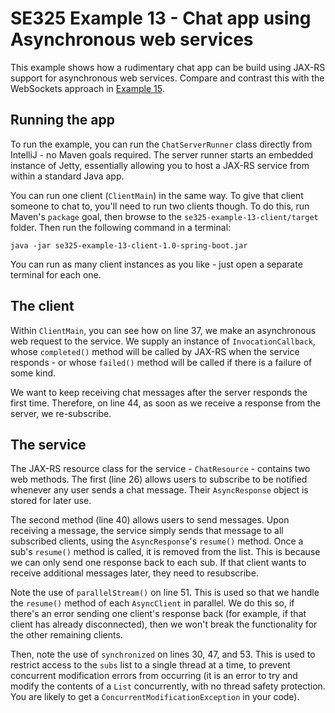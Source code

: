 # SE325 Example 13 - Chat app using Asynchronous web services
This example shows how a rudimentary chat app can be build using JAX-RS support for asynchronous web services. Compare and contrast this with the WebSockets approach in [Example 15](../example-15-chat-websockets).


## Running the app
To run the example, you can run the `ChatServerRunner` class directly from IntelliJ - no Maven goals required. The server runner starts an embedded instance of Jetty, essentially allowing you to host a JAX-RS service from within a standard Java app.

You can run one client (`ClientMain`) in the same way. To give that client someone to chat to, you'll need to run two clients though. To do this, run Maven's `package` goal, then browse to the `se325-example-13-client/target` folder. Then run the following command in a terminal:

```shell
java -jar se325-example-13-client-1.0-spring-boot.jar
```

You can run as many client instances as you like - just open a separate terminal for each one.


## The client
Within `ClientMain`, you can see how on line 37, we make an asynchronous web request to the service. We supply an instance of `InvocationCallback`, whose `completed()` method will be called by JAX-RS when the service responds - or whose `failed()` method will be called if there is a failure of some kind.

We want to keep receiving chat messages after the server responds the first time. Therefore, on line 44, as soon as we receive a response from the server, we re-subscribe.


## The service
The JAX-RS resource class for the service - `ChatResource` - contains two web methods. The first (line 26) allows users to subscribe to be notified whenever any user sends a chat message. Their `AsyncResponse` object is stored for later use.

The second method (line 40) allows users to send messages. Upon receiving a message, the service simply sends that message to all subscribed clients, using the `AsyncResponse`'s `resume()` method. Once a sub's `resume()` method is called, it is removed from the list. This is because we can only send one response back to each sub. If that client wants to receive additional messages later, they need to resubscribe.

Note the use of `parallelStream()` on line 51. This is used so that we handle the `resume()` method of each `AsyncClient` in parallel. We do this so, if there's an error sending one client's response back (for example, if that client has already disconnected), then we won't break the functionality for the other remaining clients.

Then, note the use of `synchronized` on lines 30, 47, and 53. This is used to restrict access to the `subs` list to a single thread at a time, to prevent concurrent modification errors from occurring (it is an error to try and modify the contents of a `List` concurrently, with no thread safety protection. You are likely to get a `ConcurrentModificationException` in your code).
